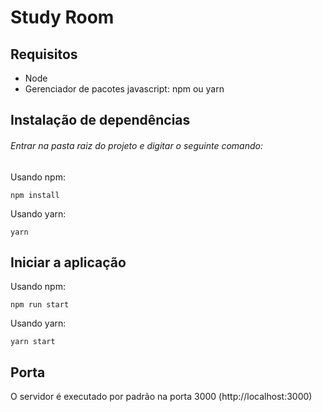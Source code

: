 # Study Room

## Requisitos

  - Node
  - Gerenciador de pacotes javascript: npm ou yarn

 ## Instalação de dependências

 ###### Entrar na pasta raiz do projeto e digitar o seguinte comando:

 Usando npm:
 ```
 npm install
 ```

  Usando yarn:
 ```
 yarn
 ```

 ## Iniciar a aplicação

  Usando npm:
 ```
 npm run start
 ```

  Usando yarn:
 ```
 yarn start
 ```
 ## Porta
  O servidor é executado por padrão na porta 3000 (http://localhost:3000)
